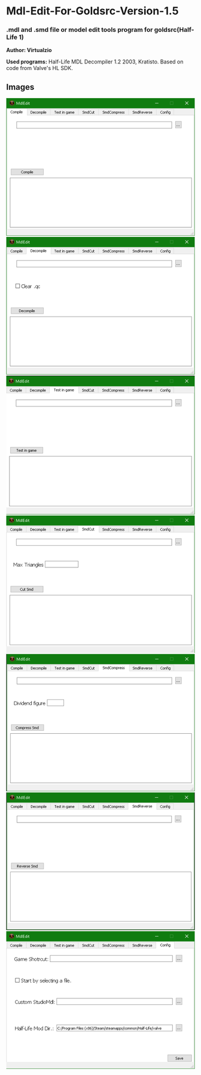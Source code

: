 # Mdl-Edit-For-Goldsrc-Version-1.5
### .mdl and .smd file or model edit tools program for goldsrc(Half-Life 1)

**Author: Virtualzio**

**Used programs:**
Half-Life MDL Decompiler 1.2
2003, Kratisto. Based on code from Valve's HL SDK.

## Images

![Compile Menu](./compiel.png)
![Decompile Menu](./decompile.png)
![Test in game model Menu](./test.png)
![Smd Cut Menu](./cut.png)
![Smd Compress Menu](./compress.png)
![Smd Reverse Menu](./rev.png)
![Config Menu](./cfg.png)
